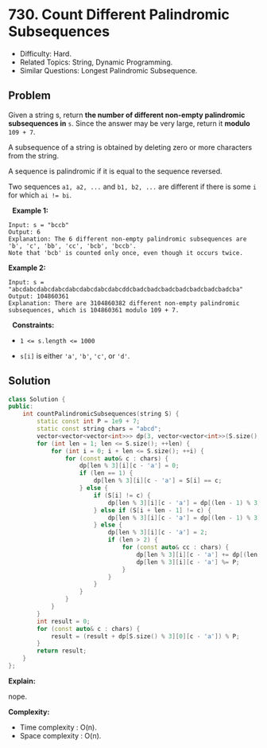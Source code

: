 # 730. Count Different Palindromic Subsequences

- Difficulty: Hard.
- Related Topics: String, Dynamic Programming.
- Similar Questions: Longest Palindromic Subsequence.

## Problem

Given a string s, return **the number of different non-empty palindromic subsequences in** ```s```. Since the answer may be very large, return it **modulo** ```109 + 7```.

A subsequence of a string is obtained by deleting zero or more characters from the string.

A sequence is palindromic if it is equal to the sequence reversed.

Two sequences ```a1, a2, ...``` and ```b1, b2, ...``` are different if there is some ```i``` for which ```ai != bi```.

 
**Example 1:**

```
Input: s = "bccb"
Output: 6
Explanation: The 6 different non-empty palindromic subsequences are 'b', 'c', 'bb', 'cc', 'bcb', 'bccb'.
Note that 'bcb' is counted only once, even though it occurs twice.
```

**Example 2:**

```
Input: s = "abcdabcdabcdabcdabcdabcdabcdabcddcbadcbadcbadcbadcbadcbadcbadcba"
Output: 104860361
Explanation: There are 3104860382 different non-empty palindromic subsequences, which is 104860361 modulo 109 + 7.
```

 
**Constraints:**


	
- ```1 <= s.length <= 1000```
	
- ```s[i]``` is either ```'a'```, ```'b'```, ```'c'```, or ```'d'```.



## Solution

```C++
class Solution {
public:
    int countPalindromicSubsequences(string S) {
        static const int P = 1e9 + 7;
        static const string chars = "abcd";
        vector<vector<vector<int>>> dp(3, vector<vector<int>>(S.size(), vector<int>(4)));
        for (int len = 1; len <= S.size(); ++len) {
            for (int i = 0; i + len <= S.size(); ++i) {
                for (const auto& c : chars) {
                    dp[len % 3][i][c - 'a'] = 0;
                    if (len == 1) {
                        dp[len % 3][i][c - 'a'] = S[i] == c;
                    } else {
                        if (S[i] != c) {
                            dp[len % 3][i][c - 'a'] = dp[(len - 1) % 3][i + 1][c - 'a'];
                        } else if (S[i + len - 1] != c) {
                            dp[len % 3][i][c - 'a'] = dp[(len - 1) % 3][i][c - 'a'];
                        } else {
                            dp[len % 3][i][c - 'a'] = 2;
                            if (len > 2) {
                                for (const auto& cc : chars) {
                                    dp[len % 3][i][c - 'a'] += dp[(len - 2) % 3][i + 1][cc - 'a'];
                                    dp[len % 3][i][c - 'a'] %= P;
                                }
                            }
                        }
                    }
                }
            }
        }
        int result = 0;
        for (const auto& c : chars) {
            result = (result + dp[S.size() % 3][0][c - 'a']) % P;
        }
        return result;
    }
};
```

**Explain:**

nope.

**Complexity:**

* Time complexity : O(n).
* Space complexity : O(n).
